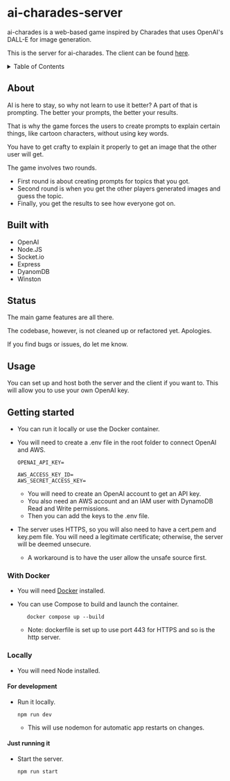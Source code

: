 # ai-charades-server

ai-charades is a web-based game inspired by Charades that uses OpenAI's DALL-E for image generation.

This is the server for ai-charades. The client can be found [here](https://github.com/Seryjnyy/ai-charades-client).

<!-- TABLE OF CONTENTS -->
<details>
  <summary>Table of Contents</summary>
  <ol>
    <li>
      <a href="#about">About</a>
      <ul>
        <li><a href="#built-with">Built With</a></li>
      </ul>
    </li>
    <li><a href="#usage">Usage</a></li>
    <li><a href="#status">Status</a></li>
    <li>
      <a href="#getting-started">Getting Started</a>
      <ul>
        <li><a href="#with-docker">With Docker</a></li>
        <li><a href="#locally">Locally</a>
        <ul>
         <li><a href="#for-development">For development</a></li>
         <li><a href="#locally">Just running it</a></li>
        </ul>
        </li>
      </ul>
    </li>
  </ol>
</details>

## About

AI is here to stay, so why not learn to use it better? A part of that is prompting. The better your prompts, the better your results.

That is why the game forces the users to create prompts to explain certain things, like cartoon characters, without using key words.

You have to get crafty to explain it properly to get an image that the other user will get.

The game involves two rounds.

- First round is about creating prompts for topics that you got.
- Second round is when you get the other players generated images and guess the topic.
- Finally, you get the results to see how everyone got on.

## Built with

- OpenAI
- Node.JS
- Socket.io
- Express
- DyanomDB
- Winston

## Status

The main game features are all there.

The codebase, however, is not cleaned up or refactored yet. Apologies.

If you find bugs or issues, do let me know.

## Usage

You can set up and host both the server and the client if you want to. This will allow you to use your own OpenAI key.

## Getting started

- You can run it locally or use the Docker container.

- You will need to create a .env file in the root folder to connect OpenAI and AWS.

  ```
  OPENAI_API_KEY=

  AWS_ACCESS_KEY_ID=
  AWS_SECRET_ACCESS_KEY=
  ```

  - You will need to create an OpenAI account to get an API key.
  - You also need an AWS account and an IAM user with DynamoDB Read and Write permissions.
  - Then you can add the keys to the .env file.

- The server uses HTTPS, so you will also need to have a cert.pem and key.pem file. You will need a legitimate certificate; otherwise, the server will be deemed unsecure.
  - A workaround is to have the user allow the unsafe source first.

### With Docker

- You will need [Docker](https://docs.docker.com/get-docker/) installed.

- You can use Compose to build and launch the container.
  ```
     docker compose up --build
  ```
  - Note: dockerfile is set up to use port 443 for HTTPS and so is the http server.

### Locally

- You will need Node installed.

#### For development

- Run it locally.
  ```
  npm run dev
  ```
  - This will use nodemon for automatic app restarts on changes.

#### Just running it

- Start the server.
  ```
  npm run start
  ```
